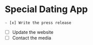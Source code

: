 # Special Dating App

	- [x] Write the press release
- [ ] Update the website
- [ ] Contact the media